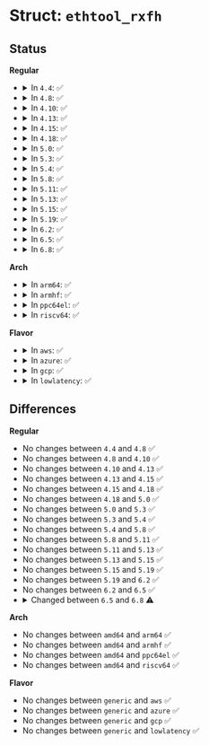 # Struct: <code>ethtool_rxfh</code>

## Status
<b>Regular</b>
<ul>
<li>
<details>
<summary>In <code>4.4</code>: ✅</summary>

```c
struct ethtool_rxfh {
    __u32 cmd;
    __u32 rss_context;
    __u32 indir_size;
    __u32 key_size;
    __u8 hfunc;
    __u8 rsvd8[3];
    __u32 rsvd32;
    __u32 rss_config[0];
};
```
</details>
</li>
<li>
<details>
<summary>In <code>4.8</code>: ✅</summary>

```c
struct ethtool_rxfh {
    __u32 cmd;
    __u32 rss_context;
    __u32 indir_size;
    __u32 key_size;
    __u8 hfunc;
    __u8 rsvd8[3];
    __u32 rsvd32;
    __u32 rss_config[0];
};
```
</details>
</li>
<li>
<details>
<summary>In <code>4.10</code>: ✅</summary>

```c
struct ethtool_rxfh {
    __u32 cmd;
    __u32 rss_context;
    __u32 indir_size;
    __u32 key_size;
    __u8 hfunc;
    __u8 rsvd8[3];
    __u32 rsvd32;
    __u32 rss_config[0];
};
```
</details>
</li>
<li>
<details>
<summary>In <code>4.13</code>: ✅</summary>

```c
struct ethtool_rxfh {
    __u32 cmd;
    __u32 rss_context;
    __u32 indir_size;
    __u32 key_size;
    __u8 hfunc;
    __u8 rsvd8[3];
    __u32 rsvd32;
    __u32 rss_config[0];
};
```
</details>
</li>
<li>
<details>
<summary>In <code>4.15</code>: ✅</summary>

```c
struct ethtool_rxfh {
    __u32 cmd;
    __u32 rss_context;
    __u32 indir_size;
    __u32 key_size;
    __u8 hfunc;
    __u8 rsvd8[3];
    __u32 rsvd32;
    __u32 rss_config[0];
};
```
</details>
</li>
<li>
<details>
<summary>In <code>4.18</code>: ✅</summary>

```c
struct ethtool_rxfh {
    __u32 cmd;
    __u32 rss_context;
    __u32 indir_size;
    __u32 key_size;
    __u8 hfunc;
    __u8 rsvd8[3];
    __u32 rsvd32;
    __u32 rss_config[0];
};
```
</details>
</li>
<li>
<details>
<summary>In <code>5.0</code>: ✅</summary>

```c
struct ethtool_rxfh {
    __u32 cmd;
    __u32 rss_context;
    __u32 indir_size;
    __u32 key_size;
    __u8 hfunc;
    __u8 rsvd8[3];
    __u32 rsvd32;
    __u32 rss_config[0];
};
```
</details>
</li>
<li>
<details>
<summary>In <code>5.3</code>: ✅</summary>

```c
struct ethtool_rxfh {
    __u32 cmd;
    __u32 rss_context;
    __u32 indir_size;
    __u32 key_size;
    __u8 hfunc;
    __u8 rsvd8[3];
    __u32 rsvd32;
    __u32 rss_config[0];
};
```
</details>
</li>
<li>
<details>
<summary>In <code>5.4</code>: ✅</summary>

```c
struct ethtool_rxfh {
    __u32 cmd;
    __u32 rss_context;
    __u32 indir_size;
    __u32 key_size;
    __u8 hfunc;
    __u8 rsvd8[3];
    __u32 rsvd32;
    __u32 rss_config[0];
};
```
</details>
</li>
<li>
<details>
<summary>In <code>5.8</code>: ✅</summary>

```c
struct ethtool_rxfh {
    __u32 cmd;
    __u32 rss_context;
    __u32 indir_size;
    __u32 key_size;
    __u8 hfunc;
    __u8 rsvd8[3];
    __u32 rsvd32;
    __u32 rss_config[0];
};
```
</details>
</li>
<li>
<details>
<summary>In <code>5.11</code>: ✅</summary>

```c
struct ethtool_rxfh {
    __u32 cmd;
    __u32 rss_context;
    __u32 indir_size;
    __u32 key_size;
    __u8 hfunc;
    __u8 rsvd8[3];
    __u32 rsvd32;
    __u32 rss_config[0];
};
```
</details>
</li>
<li>
<details>
<summary>In <code>5.13</code>: ✅</summary>

```c
struct ethtool_rxfh {
    __u32 cmd;
    __u32 rss_context;
    __u32 indir_size;
    __u32 key_size;
    __u8 hfunc;
    __u8 rsvd8[3];
    __u32 rsvd32;
    __u32 rss_config[0];
};
```
</details>
</li>
<li>
<details>
<summary>In <code>5.15</code>: ✅</summary>

```c
struct ethtool_rxfh {
    __u32 cmd;
    __u32 rss_context;
    __u32 indir_size;
    __u32 key_size;
    __u8 hfunc;
    __u8 rsvd8[3];
    __u32 rsvd32;
    __u32 rss_config[0];
};
```
</details>
</li>
<li>
<details>
<summary>In <code>5.19</code>: ✅</summary>

```c
struct ethtool_rxfh {
    __u32 cmd;
    __u32 rss_context;
    __u32 indir_size;
    __u32 key_size;
    __u8 hfunc;
    __u8 rsvd8[3];
    __u32 rsvd32;
    __u32 rss_config[0];
};
```
</details>
</li>
<li>
<details>
<summary>In <code>6.2</code>: ✅</summary>

```c
struct ethtool_rxfh {
    __u32 cmd;
    __u32 rss_context;
    __u32 indir_size;
    __u32 key_size;
    __u8 hfunc;
    __u8 rsvd8[3];
    __u32 rsvd32;
    __u32 rss_config[0];
};
```
</details>
</li>
<li>
<details>
<summary>In <code>6.5</code>: ✅</summary>

```c
struct ethtool_rxfh {
    __u32 cmd;
    __u32 rss_context;
    __u32 indir_size;
    __u32 key_size;
    __u8 hfunc;
    __u8 rsvd8[3];
    __u32 rsvd32;
    __u32 rss_config[0];
};
```
</details>
</li>
<li>
<details>
<summary>In <code>6.8</code>: ✅</summary>

```c
struct ethtool_rxfh {
    __u32 cmd;
    __u32 rss_context;
    __u32 indir_size;
    __u32 key_size;
    __u8 hfunc;
    __u8 input_xfrm;
    __u8 rsvd8[2];
    __u32 rsvd32;
    __u32 rss_config[0];
};
```
</details>
</li>
</ul>
<b>Arch</b>
<ul>
<li>
<details>
<summary>In <code>arm64</code>: ✅</summary>

```c
struct ethtool_rxfh {
    __u32 cmd;
    __u32 rss_context;
    __u32 indir_size;
    __u32 key_size;
    __u8 hfunc;
    __u8 rsvd8[3];
    __u32 rsvd32;
    __u32 rss_config[0];
};
```
</details>
</li>
<li>
<details>
<summary>In <code>armhf</code>: ✅</summary>

```c
struct ethtool_rxfh {
    __u32 cmd;
    __u32 rss_context;
    __u32 indir_size;
    __u32 key_size;
    __u8 hfunc;
    __u8 rsvd8[3];
    __u32 rsvd32;
    __u32 rss_config[0];
};
```
</details>
</li>
<li>
<details>
<summary>In <code>ppc64el</code>: ✅</summary>

```c
struct ethtool_rxfh {
    __u32 cmd;
    __u32 rss_context;
    __u32 indir_size;
    __u32 key_size;
    __u8 hfunc;
    __u8 rsvd8[3];
    __u32 rsvd32;
    __u32 rss_config[0];
};
```
</details>
</li>
<li>
<details>
<summary>In <code>riscv64</code>: ✅</summary>

```c
struct ethtool_rxfh {
    __u32 cmd;
    __u32 rss_context;
    __u32 indir_size;
    __u32 key_size;
    __u8 hfunc;
    __u8 rsvd8[3];
    __u32 rsvd32;
    __u32 rss_config[0];
};
```
</details>
</li>
</ul>
<b>Flavor</b>
<ul>
<li>
<details>
<summary>In <code>aws</code>: ✅</summary>

```c
struct ethtool_rxfh {
    __u32 cmd;
    __u32 rss_context;
    __u32 indir_size;
    __u32 key_size;
    __u8 hfunc;
    __u8 rsvd8[3];
    __u32 rsvd32;
    __u32 rss_config[0];
};
```
</details>
</li>
<li>
<details>
<summary>In <code>azure</code>: ✅</summary>

```c
struct ethtool_rxfh {
    __u32 cmd;
    __u32 rss_context;
    __u32 indir_size;
    __u32 key_size;
    __u8 hfunc;
    __u8 rsvd8[3];
    __u32 rsvd32;
    __u32 rss_config[0];
};
```
</details>
</li>
<li>
<details>
<summary>In <code>gcp</code>: ✅</summary>

```c
struct ethtool_rxfh {
    __u32 cmd;
    __u32 rss_context;
    __u32 indir_size;
    __u32 key_size;
    __u8 hfunc;
    __u8 rsvd8[3];
    __u32 rsvd32;
    __u32 rss_config[0];
};
```
</details>
</li>
<li>
<details>
<summary>In <code>lowlatency</code>: ✅</summary>

```c
struct ethtool_rxfh {
    __u32 cmd;
    __u32 rss_context;
    __u32 indir_size;
    __u32 key_size;
    __u8 hfunc;
    __u8 rsvd8[3];
    __u32 rsvd32;
    __u32 rss_config[0];
};
```
</details>
</li>
</ul>

## Differences
<b>Regular</b>
<ul>
<li>
No changes between <code>4.4</code> and <code>4.8</code> ✅
</li>
<li>
No changes between <code>4.8</code> and <code>4.10</code> ✅
</li>
<li>
No changes between <code>4.10</code> and <code>4.13</code> ✅
</li>
<li>
No changes between <code>4.13</code> and <code>4.15</code> ✅
</li>
<li>
No changes between <code>4.15</code> and <code>4.18</code> ✅
</li>
<li>
No changes between <code>4.18</code> and <code>5.0</code> ✅
</li>
<li>
No changes between <code>5.0</code> and <code>5.3</code> ✅
</li>
<li>
No changes between <code>5.3</code> and <code>5.4</code> ✅
</li>
<li>
No changes between <code>5.4</code> and <code>5.8</code> ✅
</li>
<li>
No changes between <code>5.8</code> and <code>5.11</code> ✅
</li>
<li>
No changes between <code>5.11</code> and <code>5.13</code> ✅
</li>
<li>
No changes between <code>5.13</code> and <code>5.15</code> ✅
</li>
<li>
No changes between <code>5.15</code> and <code>5.19</code> ✅
</li>
<li>
No changes between <code>5.19</code> and <code>6.2</code> ✅
</li>
<li>
No changes between <code>6.2</code> and <code>6.5</code> ✅
</li>
<li>
<details>
<summary>Changed between <code>6.5</code> and <code>6.8</code> ⚠️</summary>
<ul>
<li>
<b>Field added. </b>
<code>__u8 input_xfrm</code>
</li>
<li>
<b>Field type changed. </b>
<code>__u8 rsvd8[3]</code> ➡️ <code>__u8 rsvd8[2]</code>
</li>
</ul>
</details>
</li>
</ul>
<b>Arch</b>
<ul>
<li>
No changes between <code>amd64</code> and <code>arm64</code> ✅
</li>
<li>
No changes between <code>amd64</code> and <code>armhf</code> ✅
</li>
<li>
No changes between <code>amd64</code> and <code>ppc64el</code> ✅
</li>
<li>
No changes between <code>amd64</code> and <code>riscv64</code> ✅
</li>
</ul>
<b>Flavor</b>
<ul>
<li>
No changes between <code>generic</code> and <code>aws</code> ✅
</li>
<li>
No changes between <code>generic</code> and <code>azure</code> ✅
</li>
<li>
No changes between <code>generic</code> and <code>gcp</code> ✅
</li>
<li>
No changes between <code>generic</code> and <code>lowlatency</code> ✅
</li>
</ul>
